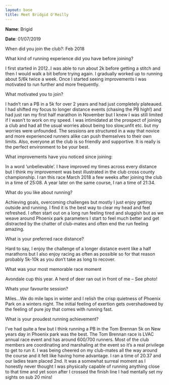 ```yaml
---
layout: base
title: Meet Bridgid O'Reilly
---
```


**Name**: Brigid

**Date**: 01/07/2019

When did you join the club?: Feb 2018

What kind of running experience did you have before joining?

I first started in 2012..I was able to run about 2k before getting a stitch and then I would walk a bit before trying again. I gradually worked up to running about 5/6k twice a week. Once I started seeing improvements I was motivated to run further and more frequently. 

What motivated you to join?

I hadn’t ran a PB in a 5k for over 2 years and had just completely plateaued. I had shifted my focus to longer distance events (chasing the PB high!) and had just ran my first half marathon in November but I knew I was still limited if I wasn’t to work on my speed. I was intimidated at the prospect of joining a club and had all the usual worries about being too slow,unfit etc. but my worries were unfounded. The sessions are structured in a way that novice and more experienced runners alike can push themselves to their own limits. Also, everyone at the club is so friendly and supportive. It is really is the perfect environment to be your best.

What improvements have you noticed since joining:

In a word ‘unbelievable’. I have improved my times across every distance but I think my improvement was best illustrated in the club  cross county  championship. I ran this race March 2018 a few weeks after joining the club in a time of 25:08. A year later on the same course, I ran a time of 21:34.

What do you like about running?

Achieving goals, overcoming challenges but mostly I just enjoy getting outside and running. I find it is the best way to clear my head and feel refreshed. I often start out on a long run feeling tired and sluggish but as we weave around Phoenix park parameters I start to feel much better and get distracted by the chatter of club-mates and often end the run feeling amazing.

What is your preferred race distance?

Hard to say, I enjoy the challenge of a longer distance event like a half marathons but I also enjoy racing as often as possible so for that reason probably 5k-10k as you don’t take as long to recover.

What was your most memorable race moment

Avondale cup this year. A herd of deer ran out in front of me – See photo!

 

Whats your favourite session?

Miles…We do mile laps in winter and I relish the crisp quietness of Phoenix Park on a winters night. The initial feeling of exertion gets overshadowed by the feeling of pure joy that comes with running fast.

 

What is your proudest running achievement?

I’ve had quite a few but I think running a PB in the Tom Brennan 5k on New years day in Phoenix park was the best. The Tom Brennan race is LVAC annual race event and has around 600/700 runners. Most of the club members are coordinating and marshaling at the event so it’s a real privilege to get to run it. I was being cheered on my club-mates all the way around the course and it felt like having home advantage. I ran a time of 20.37 and our ladies team placed 2nd.  It was a somewhat surreal moment as I honestly never thought I was physically capable of running anything close to that time and yet soon after I crossed the finish line I had mentally set my sights on sub 20 mins!
